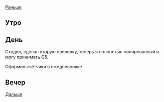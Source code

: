 [Раньше](2021.04.02.md)  
## Утро
## День
Сходил, сделал вторую прививку, теперь я полностью чипированный и могу принимать G5.

Оформил счётчики в ежедневникке
## Вечер
[Дальше](2021.04.04.md)
